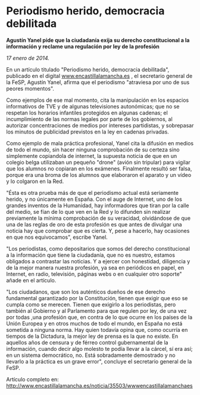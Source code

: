 # Periodismo herido, democracia debilitada

**Agustín Yanel pide que la ciudadanía exija su derecho constitucional a la información y reclame una regulación por ley de la profesión**

*17 enero de 2014.*

En un artículo titulado "Periodismo herido, democracia debilitada", publicado en el digital www.encastillalamancha.es , el secretario general de la FeSP, Agustín Yanel, afirma que el periodismo "atraviesa por uno de sus peores momentos".

Como ejemplos de ese mal momento, cita la manipulación en los espacios informativos de TVE y de algunas televisiones autonómicas; que no se respetan los horarios infantiles protegidos en algunas cadenas; el incumplimiento de las normas legales por parte de los gobiernos, al autorizar concentraciones de medios por intereses partidistas, y sobrepasar los minutos de publicidad previstos en la ley en cadenas privadas.

Como ejemplo de mala práctica profesional, Yanel cita la difusión en medios de todo el mundo, sin hacer ninguna comprobación de su certeza sino simplemente copiandola de internet, la supuesta noticia de que en un colegio belga utilizaban un pequeño "drone" (avión sin tripular) para vigilar que los alumnos no copiaran en los exámenes. Finalmente resultó ser falsa, porque era una broma de los alumnos que elaboraron el aparato y un vídeo y lo colgaron en la Red.

"Ésta es otra prueba más de que el periodismo actual está seriamente herido, y no únicamente en España. Con el auge de Internet, uno de los grandes inventos de la Humanidad, hay informadores que tiran por la calle del medio, se fían de lo que ven en la Red y lo difunden sin realizar previamente la mínima comprobación de su veracidad, olvidándose de que una de las reglas de oro de esta profesión es que antes de divulgar una noticia hay que comprobar que es cierta. Y, pese a hacerlo, hay ocasiones en que nos equivocamos", escribe Yanel.

"Los periodistas, como depositarios que somos del derecho constitucional a la información que tiene la ciudadanía, que no es nuestro, estamos obligados a contrastar las noticias. Y a ejercer con honestidad, diligencia y de la mejor manera nuestra profesión, ya sea en periódicos en papel, en Internet, en radio, televisión, páginas webs o en cualquier otro soporte" añade en el artículo.

"Los ciudadanos, que son los auténticos dueños de ese derecho fundamental garantizado por la Constitución, tienen que exigir que eso se cumpla como se merecen. Tienen que exigirlo a los periodistas, pero también al Gobierno y al Parlamento para que regulen por ley, de una vez por todas ,una profesión que, en contra de lo que ocurre en los países de la Unión Europea y en otros muchos de todo el mundo, en España no está sometida a ninguna norma. Hay quien todavía opina que, como ocurría en tiempos de la Dictadura, la mejor ley de prensa es la que no existe. En aquellos años de censura y de férreo control gubernamental de la información, cuando decir algo molesto te podía llevar a la cárcel, sí era así; en un sistema democrático, no. Está sobradamente demostrado y no llevarlo a la práctica es un grave error", concluye el secretario general de la FeSP.

Artículo completo en: http://www.encastillalamancha.es/noticia/35503/wwwencastillalamanchaes
